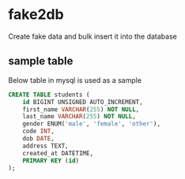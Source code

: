 # fake2db
Create fake data and bulk insert it into the database


## sample table 
Below table in mysql is used as a sample

```sql
CREATE TABLE students (
    id BIGINT UNSIGNED AUTO_INCREMENT,
    first_name VARCHAR(255) NOT NULL,
    last_name VARCHAR(255) NOT NULL,
    gender ENUM('male', 'female', 'other'),
    code INT,
    dob DATE,
    address TEXT,
    created_at DATETIME,
    PRIMARY KEY (id)
);
```

